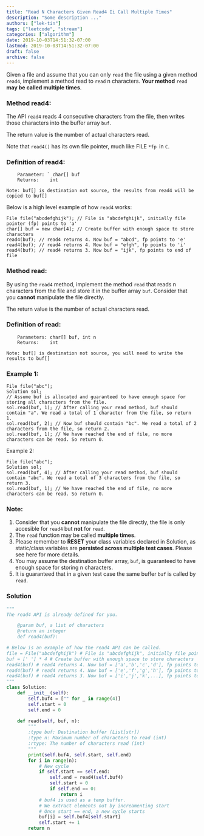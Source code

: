```yaml
---
title: "Read N Characters Given Read4 Ii Call Multiple Times"
description: "Some description ..."
authors: ["lek-tin"]
tags: ["leetcode", "stream"]
categories: ["algorithm"]
date: 2019-10-03T14:51:32-07:00
lastmod: 2019-10-03T14:51:32-07:00
draft: false
archive: false
---
```

Given a file and assume that you can only `read` the file using a given method `read4`, implement a method read to `read` n characters. **Your method** `read` **may be called multiple times**.  

### Method read4:

The API `read4` reads 4 consecutive characters from the file, then writes those characters into the buffer array `buf`.  

The return value is the number of actual characters read.  

Note that `read4()` has its own file pointer, much like FILE `*fp `in `C`.  

### Definition of read4:
```
    Parameter: ` char[] buf
    Returns:    int

Note: buf[] is destination not source, the results from read4 will be copied to buf[]
```
Below is a high level example of how `read4` works:
```
File file("abcdefghijk"); // File is "abcdefghijk", initially file pointer (fp) points to 'a'
char[] buf = new char[4]; // Create buffer with enough space to store characters
read4(buf); // read4 returns 4. Now buf = "abcd", fp points to 'e'
read4(buf); // read4 returns 4. Now buf = "efgh", fp points to 'i'
read4(buf); // read4 returns 3. Now buf = "ijk", fp points to end of file
```

### Method read:

By using the `read4` method, implement the method `read` that reads n characters from the file and store it in the buffer array `buf`. Consider that you **cannot** manipulate the file directly.  

The return value is the number of actual characters read.  

### Definition of read:
```
    Parameters:	char[] buf, int n
    Returns:	int

Note: buf[] is destination not source, you will need to write the results to buf[]
```

### Example 1:
```
File file("abc");
Solution sol;
// Assume buf is allocated and guaranteed to have enough space for storing all characters from the file.
sol.read(buf, 1); // After calling your read method, buf should contain "a". We read a total of 1 character from the file, so return 1.
sol.read(buf, 2); // Now buf should contain "bc". We read a total of 2 characters from the file, so return 2.
sol.read(buf, 1); // We have reached the end of file, no more characters can be read. So return 0.
```
Example 2:
```
File file("abc");
Solution sol;
sol.read(buf, 4); // After calling your read method, buf should contain "abc". We read a total of 3 characters from the file, so return 3.
sol.read(buf, 1); // We have reached the end of file, no more characters can be read. So return 0.
```

### Note:

1. Consider that you **cannot** manipulate the file directly, the file is only accesible for `read4` but **not** for `read`.
2. The `read` function may be called **multiple times**.
3. Please remember to **RESET** your class variables declared in Solution, as static/class variables are **persisted across multiple test cases**. Please see here for more details.
4. You may assume the destination buffer array, `buf`, is guaranteed to have enough space for storing n characters.
5. It is guaranteed that in a given test case the same buffer `buf` is called by `read`.

### Solution
```python
"""
The read4 API is already defined for you.

    @param buf, a list of characters
    @return an integer
    def read4(buf):

# Below is an example of how the read4 API can be called.
file = File("abcdefghijk") # File is "abcdefghijk", initially file pointer (fp) points to 'a'
buf = [' '] * 4 # Create buffer with enough space to store characters
read4(buf) # read4 returns 4. Now buf = ['a','b','c','d'], fp points to 'e'
read4(buf) # read4 returns 4. Now buf = ['e','f','g','h'], fp points to 'i'
read4(buf) # read4 returns 3. Now buf = ['i','j','k',...], fp points to end of file
"""
class Solution:
    def __init__(self):
        self.buf4 = ["" for _ in range(4)]
        self.start = 0
        self.end = 0

    def read(self, buf, n):
        """
        :type buf: Destination buffer (List[str])
        :type n: Maximum number of characters to read (int)
        :rtype: The number of characters read (int)
        """
        print(self.buf4, self.start, self.end)
        for i in range(n):
            # New cycle
            if self.start == self.end:
                self.end = read4(self.buf4)
                self.start = 0
                if self.end == 0:
                    return i
            # buf4 is used as a temp buffer.
            # We extract elements out by increamenting start
            # Once start == end, a new cycle starts
            buf[i] = self.buf4[self.start]
            self.start += 1
        return n
```